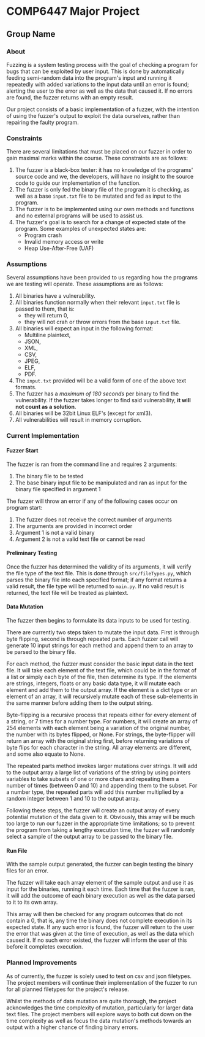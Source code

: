# COMP6447 Major Project
## Group Name

### About
Fuzzing is a system testing process with the goal of checking a program for bugs that can be exploited by user input. This is done by automatically feeding semi-random data into the program's input and running it repeatedly with added variations to the input data until an error is found; alerting the user to the error as well as the data that caused it. If no errors are found, the fuzzer returns with an empty result.

Our project consists of a basic implementation of a fuzzer, with the intention of using the fuzzer's output to exploit the data ourselves, rather than repairing the faulty program. 


### Constraints
There are several limitations that must be placed on our fuzzer in order to gain maximal marks within the course. These constraints are as follows:

1. The fuzzer is a black-box tester: it has no knowledge of the programs' source code and we, the developers, will have no insight to the source code to guide our implementation of the function.
2. The fuzzer is only fed the binary file of the program it is checking, as well as a base `input.txt` file to be mutated and fed as input to the program.
3. The fuzzer is to be implemented using our own methods and functions and no external programs will be used to assist us.
4. The fuzzer's goal is to search for a change of expected state of the program. Some examples of unexpected states are:
   - Program crash
   - Invalid memory access or write
   - Heap Use-After-Free (UAF)


### Assumptions
Several assumptions have been provided to us regarding how the programs we are testing will operate. These assumptions are as follows:

1. All binaries have a vulnerability.
2. All binaries function normally when their relevant `input.txt` file is passed to them, that is: 
   - they will return 0, 
   - they will not crah or throw errors from the base `input.txt` file.
3. All binaries will expect an input in the following format: 
   - Multiline plaintext, 
   - JSON, 
   - XML, 
   - CSV, 
   - JPEG, 
   - ELF, 
   - PDF.
4. The `input.txt` provided will be a valid form of one of the above text formats.
5. The fuzzer has a *maximum of 180 seconds* per binary to find the vulnerability. If the fuzzer takes longer to find said vulnerability, **it will not count as a solution**.
6. All binaries will be 32bit Linux ELF's (except for xml3).
7. All vulnerabilities will result in memory corruption.

### Current Implementation

#### Fuzzer Start
The fuzzer is ran from the command line and requires 2 arguments:
1. The binary file to be tested
2. The base binary input file to be manipulated and ran as input for the binary file specified in argument 1

The fuzzer will throw an error if any of the following cases occur on program start:
1. The fuzzer does not receive the correct number of arguments
2. The arguments are provided in incorrect order
3. Argument 1 is not a valid binary
4. Argument 2 is not a valid text file or cannot be read

#### Preliminary Testing
Once the fuzzer has determined the validity of its arguments, it will verify the file type of the text file. This is done through `src/fileTypes.py`, which parses the binary file into each specified format; if any format returns a valid result, the file type will be returned to `main.py`. If no valid result is returned, the text file will be treated as plaintext.

#### Data Mutation
The fuzzer then begins to formulate its data inputs to be used for testing.

There are currently two steps taken to mutate the input data. First is through byte flipping, second is through repeated parts. Each fuzzer call will generate 10 input strings for each method and append them to an array to be parsed to the binary file. 

For each method, the fuzzer must consider the basic input data in the text file. It will take each element of the text file, which could be in the format of a list or simply each byte of the file, then determine its type. If the elements are strings, integers, floats or any basic data type, it will mutate each element and add them to the output array. If the element is a dict type or an element of an array, it will recursively mutate each of these sub-elements in the same manner before adding them to the output string.

Byte-flipping is a recursive process that repeats either for every element of a string, or 7 times for a number type. For numbers, it will create an array of 254 elements with each element being a variation of the original number, the number with its bytes flipped, or None. For strings, the byte-flipper will return an array with the original string first, before returning variations of byte flips for each character in the string. All array elements are different, and some also equate to None.

The repeated parts method invokes larger mutations over strings. It will add to the output array a large list of variations of the string by using pointers variables to take subsets of one or more chars and repeating them a number of times (between 0 and 10) and appending them to the subset. For a number type, the repeated parts will add this number multiplied by a random integer between 1 and 10 to the output array.

Following these steps, the fuzzer will create an output array of every potential mutation of the data given to it. Obviously, this array will be much too large to run our fuzzer in the appropriate time limitations; so to prevent the program from taking a lengthy execution time, the fuzzer will randomly select a sample of the output array to be passed to the binary file. 

#### Run File
With the sample output generated, the fuzzer can begin testing the binary files for an error. 

The fuzzer will take each array element of the sample output and use it as input for the binaries, running it each time. Each time that the fuzzer is ran, it will add the outcome of each binary execution as well as the data parsed to it to its own array.

This array will then be checked for any program outcomes that do not contain a 0, that is, any time the binary does not complete execution in its expected state. If any such error is found, the fuzzer will return to the user the error that was given at the time of execution, as well as the data which caused it. If no such error existed, the fuzzer will inform the user of this before it completes execution. 

### Planned Improvements
As of currently, the fuzzer is solely used to test on csv and json filetypes. The project members will continue their implementation of the fuzzer to run for all planned filetypes for the project's release.

Whilst the methods of data mutation are quite thorough, the project acknowledges the time complexity of mutation, particularly for larger data text files. The project members will explore ways to both cut down on the time complexity as well as focus the data mutation's methods towards an output with a higher chance of finding binary errors. 
